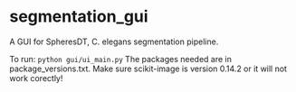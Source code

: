 # segmentation_gui

A GUI for SpheresDT, C. elegans segmentation pipeline.

To run: `python gui/ui_main.py`
The packages needed are in package_versions.txt. Make sure scikit-image is version 0.14.2 or it will not work corectly!
